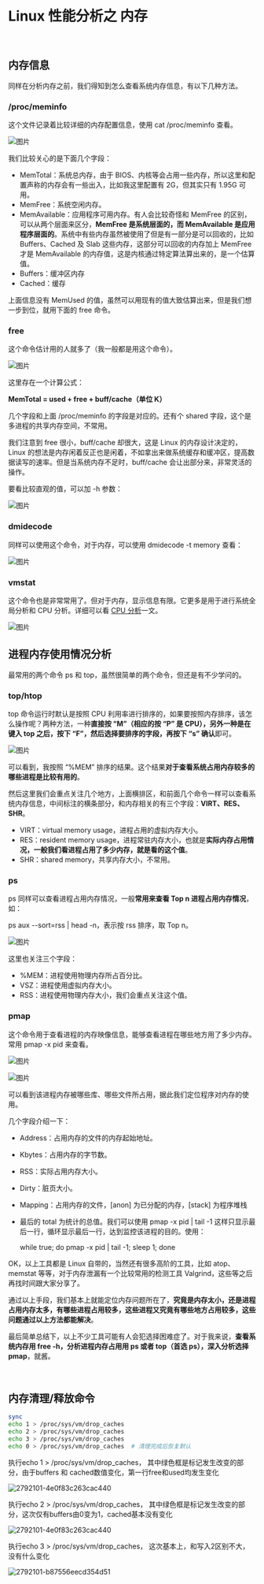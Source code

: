 # Linux 性能分析之 内存

‍

## **内存信息**

同样在分析内存之前，我们得知到怎么查看系统内存信息，有以下几种方法。

###  **/proc/meminfo**

这个文件记录着比较详细的内存配置信息，使用 cat /proc/meminfo 查看。

​![图片](assets/net-img-640-20230906175816-lbl7zrg.jpg)​

我们比较关心的是下面几个字段：

* MemTotal：系统总内存，由于 BIOS、内核等会占用一些内存，所以这里和配置声称的内存会有一些出入，比如我这里配置有 2G，但其实只有 1.95G 可用。
* MemFree：系统空闲内存。
* MemAvailable：应用程序可用内存。有人会比较奇怪和 MemFree 的区别，可以从两个层面来区分，**MemFree 是系统层面的，而 MemAvailable 是应用程序层面的**。系统中有些内存虽然被使用了但是有一部分是可以回收的，比如 Buffers、Cached 及 Slab 这些内存，这部分可以回收的内存加上 MemFree 才是 MemAvailable 的内存值，这是内核通过特定算法算出来的，是一个估算值。
* Buffers：缓冲区内存
* Cached：缓存

上面信息没有 MemUsed 的值，虽然可以用现有的值大致估算出来，但是我们想一步到位，就用下面的 free 命令。

### **free**

这个命令估计用的人就多了（我一般都是用这个命令）。

​![图片](assets/net-img-640-20230906175816-nv8j8dp.png)​

这里存在一个计算公式：

**MemTotal = used + free + buff/cache（单位 K）**

几个字段和上面 /proc/meminfo 的字段是对应的。还有个 shared 字段，这个是多进程的共享内存空间，不常用。

我们注意到 free 很小，buff/cache 却很大，这是 Linux 的内存设计决定的，Linux 的想法是内存闲着反正也是闲着，不如拿出来做系统缓存和缓冲区，提高数据读写的速率。但是当系统内存不足时，buff/cache 会让出部分来，非常灵活的操作。

要看比较直观的值，可以加 -h 参数：

​![图片](assets/net-img-640-20230906175816-y3mdq9q.png)​

### **dmidecode**

同样可以使用这个命令，对于内存，可以使用 dmidecode -t memory 查看：

​![图片](assets/net-img-640-20230906175816-c3e3i7f.jpg)​

### **vmstat**

这个命令也是非常常用了。但对于内存，显示信息有限。它更多是用于进行系统全局分析和 CPU 分析。详细可以看 [CPU 分析](http://mp.weixin.qq.com/s?__biz=MzI1OTY2MzMxOQ==&mid=2247484103&idx=1&sn=d437fd54bac8ac00522aa4538ca9c7a1&chksm=ea74367fdd03bf699d603f39836bb35c0e6190f6781e0eda104a3710705034293255e85bd6b4&scene=21#wechat_redirect)一文。

​![图片](assets/net-img-640-20230906175817-wob0jbn.jpg)​

## **进程内存使用情况分析**

最常用的两个命令 ps 和 top，虽然很简单的两个命令，但还是有不少学问的。

### **top/htop**

top 命令运行时默认是按照 CPU 利用率进行排序的，如果要按照内存排序，该怎么操作呢？两种方法，一种**直接按 “M”（相应的按 “P” 是 CPU），另外一种是在键入 top 之后，按下 “F”，然后选择要排序的字段，再按下 “s” 确认**即可。

​![图片](assets/net-img-640-20230906175817-fpl8dik.jpg)​

可以看到，我按照 “%MEM” 排序的结果。这个结果**对于查看系统占用内存较多的哪些进程是比较有用的**。

然后这里我们会重点关注几个地方，上面横排区，和前面几个命令一样可以查看系统内存信息，中间标注的横条部分，和内存相关的有三个字段：**VIRT、RES、SHR**。

* VIRT：virtual memory usage，进程占用的虚拟内存大小。
* RES：resident memory usage，进程常驻内存大小，也就是**实际内存占用情况，一般我们看进程占用了多少内存，就是看的这个值**。
* SHR：shared memory，共享内存大小，不常用。

### **ps**

ps 同样可以查看进程占用内存情况，一般**常用来查看 Top n 进程占用内存情况**，如：

ps aux --sort=rss | head -n，表示按 rss 排序，取 Top n。

​![图片](assets/net-img-640-20230906175817-itqb0cp.jpg)​

这里也关注三个字段：

* %MEM：进程使用物理内存所占百分比。
* VSZ：进程使用虚拟内存大小。
* RSS：进程使用物理内存大小，我们会重点关注这个值。

### **pmap**

这个命令用于查看进程的内存映像信息，能够查看进程在哪些地方用了多少内存。常用 pmap -x pid 来查看。

​![图片](assets/net-img-640-20230906175817-fvnd0ce.jpg)​

​![图片](assets/net-img-640-20230906175817-03039a5.jpg)​

可以看到该进程内存被哪些库、哪些文件所占用，据此我们定位程序对内存的使用。

几个字段介绍一下：

* Address：占用内存的文件的内存起始地址。
* Kbytes：占用内存的字节数。
* RSS：实际占用内存大小。
* Dirty：脏页大小。
* Mapping：占用内存的文件，[anon] 为已分配的内存，[stack] 为程序堆栈
* 最后的 total 为统计的总值。我们可以使用 pmap -x pid | tail -1 这样只显示最后一行，循环显示最后一行，达到监控该进程的目的。使用：

  while true; do pmap -x pid | tail -1; sleep 1; done

OK，以上工具都是 Linux 自带的，当然还有很多高阶的工具，比如 atop、memstat 等等，对于内存泄漏有一个比较常用的检测工具 Valgrind，这些等之后再找时间跟大家分享了。

通过以上手段，我们基本上就能定位内存问题所在了，**究竟是内存太小，还是进程占用内存太多，有哪些进程占用较多，这些进程又究竟有哪些地方占用较多，这些问题通过以上方法都能解决**。

最后简单总结下，以上不少工具可能有人会犯选择困难症了。对于我来说，**查看系统内存用 free -h，分析进程内存占用用 ps 或者 top（首选 ps），深入分析选择 pmap**，就酱。

‍

## 内存清理/释放命令

```bash
sync
echo 1 > /proc/sys/vm/drop_caches
echo 2 > /proc/sys/vm/drop_caches
echo 3 > /proc/sys/vm/drop_caches
echo 0 > /proc/sys/vm/drop_caches  # 清理完成后恢复默认
```

执行echo 1 > /proc/sys/vm/drop_caches， 其中绿色框是标记发生改变的部分，由于buffers 和 cached数值变化，第一行free和used均发生变化

​​![2792101-4e0f83c263cac440](assets/2792101-4e0f83c263cac440-20230923140057-usjuenn.webp)​​

执行echo 2 > /proc/sys/vm/drop_caches， 其中绿色框是标记发生改变的部分，这次仅有buffers由0变为1，cached基本没有变化

​​![2792101-4e0f83c263cac440](assets/2792101-4e0f83c263cac440-20230923140057-usjuenn.webp)​​

执行echo 3 > /proc/sys/vm/drop_caches， 这次基本上，和写入2区别不大，没有什么变化

​![2792101-b87556eecd354d51](assets/2792101-b87556eecd354d51-20230923140042-un2b2ey.webp)​

